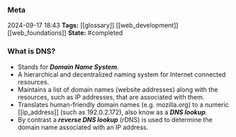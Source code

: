 ### Meta
2024-09-17 18:43
**Tags:** [[glossary]] [[web_development]] [[web_foundations]]
**State:** #completed 

### What is DNS?
- Stands for ***Domain Name System***.
- A hierarchical and decentralized naming system for Internet connected resources.
- Maintains a list of domain names (website addresses) along with the resources, such as IP addresses, that are associated with them.
- Translates human-friendly domain names (e.g. mozilla.org) to a numeric [[ip_address]] (such as 192.0.2.172), also know as a ***DNS lookup***. 
- By contrast a ***reverse DNS lookup*** (rDNS) is used to determine the domain name associated with an IP address.